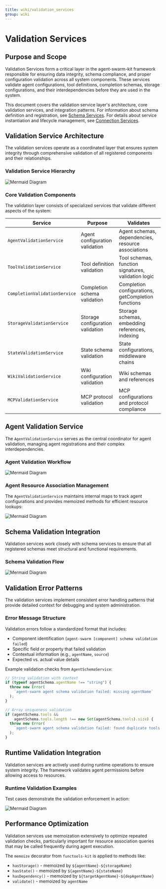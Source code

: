```yaml
---
title: wiki/validation_services
group: wiki
---
```


# Validation Services

## Purpose and Scope

Validation Services form a critical layer in the agent-swarm-kit framework responsible for ensuring data integrity, schema compliance, and proper configuration validation across all system components. These services validate agent configurations, tool definitions, completion schemas, storage configurations, and their interdependencies before they are used in the system.

This document covers the validation service layer's architecture, core validation services, and integration patterns. For information about schema definition and registration, see [Schema Services](#3.2). For details about service instantiation and lifecycle management, see [Connection Services](#3.3).

## Validation Service Architecture

The validation services operate as a coordinated layer that ensures system integrity through comprehensive validation of all registered components and their relationships.

### Validation Service Hierarchy

![Mermaid Diagram](./diagrams\18_Validation_Services_0.svg)

### Core Validation Components

The validation layer consists of specialized services that validate different aspects of the system:

| Service | Purpose | Validates |
|---------|---------|-----------|
| `AgentValidationService` | Agent configuration validation | Agent schemas, dependencies, resource associations |
| `ToolValidationService` | Tool definition validation | Tool schemas, function signatures, validation logic |
| `CompletionValidationService` | Completion schema validation | Completion configurations, getCompletion functions |
| `StorageValidationService` | Storage configuration validation | Storage schemas, embedding references, indexing |
| `StateValidationService` | State schema validation | State configurations, middleware chains |
| `WikiValidationService` | Wiki configuration validation | Wiki schemas and references |
| `MCPValidationService` | MCP protocol validation | MCP configurations and protocol compliance |

## Agent Validation Service

The `AgentValidationService` serves as the central coordinator for agent validation, managing agent registrations and their complex interdependencies.

### Agent Validation Workflow

![Mermaid Diagram](./diagrams\18_Validation_Services_1.svg)

### Agent Resource Association Management

The `AgentValidationService` maintains internal maps to track agent configurations and provides memoized methods for efficient resource lookups:

![Mermaid Diagram](./diagrams\18_Validation_Services_2.svg)

## Schema Validation Integration

Validation services work closely with schema services to ensure that all registered schemas meet structural and functional requirements.

### Schema Validation Flow

![Mermaid Diagram](./diagrams\18_Validation_Services_3.svg)

## Validation Error Patterns

The validation services implement consistent error handling patterns that provide detailed context for debugging and system administration.

### Error Message Structure

Validation errors follow a standardized format that includes:

- Component identification (`agent-swarm [component] schema validation failed`)
- Specific field or property that failed validation
- Contextual information (e.g., `agentName`, `source`)
- Expected vs. actual value details

Example validation checks from `AgentSchemaService`:

```typescript
// String validation with context
if (typeof agentSchema.agentName !== "string") {
  throw new Error(
    `agent-swarm agent schema validation failed: missing agentName`
  );
}

// Array uniqueness validation
if (agentSchema.tools && 
    agentSchema.tools.length !== new Set(agentSchema.tools).size) {
  throw new Error(
    `agent-swarm agent schema validation failed: found duplicate tools for agentName=${agentSchema.agentName} tools=[${agentSchema.tools}]`
  );
}
```

## Runtime Validation Integration

Validation services are actively used during runtime operations to ensure system integrity. The framework validates agent permissions before allowing access to resources.

### Runtime Validation Examples

Test cases demonstrate the validation enforcement in action:

![Mermaid Diagram](./diagrams\18_Validation_Services_4.svg)

## Performance Optimization

Validation services use memoization extensively to optimize repeated validation checks, particularly important for resource association queries that may be called frequently during agent execution.

The `memoize` decorator from `functools-kit` is applied to methods like:
- `hasStorage()` - memoized by `${agentName}-${storageName}`
- `hasState()` - memoized by `${agentName}-${stateName}`
- `hasDependency()` - memoized by `${targetAgentName}-${depAgentName}`
- `validate()` - memoized by `agentName`
